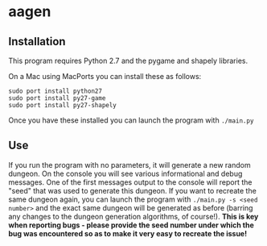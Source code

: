 aagen
=====

Installation
------------

This program requires Python 2.7 and the pygame and shapely libraries.

On a Mac using MacPorts you can install these as follows:

    sudo port install python27
    sudo port install py27-game
    sudo port install py27-shapely

Once you have these installed you can launch the program with `./main.py`

Use
---

If you run the program with no parameters, it will generate a new random
dungeon. On the console you will see various informational and debug messages.
One of the first messages output to the console will report the "seed" that was
used to generate this dungeon. If you want to recreate the same dungeon again,
you can launch the program with `./main.py -s <seed number>` and the exact same
dungeon will be generated as before (barring any changes to the dungeon
generation algorithms, of course!). **This is key when reporting bugs - please
provide the seed number under which the bug was encountered so as to make it
very easy to recreate the issue!**

